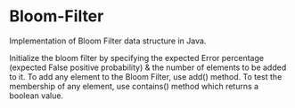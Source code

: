 # Bloom-Filter
Implementation of Bloom Filter data structure in Java.

Initialize the bloom filter by specifying the expected Error percentage (expected False positive probability) & the number of elements to be added to it.
To add any element to the Bloom Filter, use add() method.
To test the membership of any element, use contains() method which returns a boolean value.
